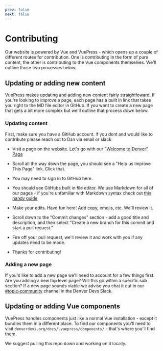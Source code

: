 ```yaml
---
prev: false
next: false
---
```


# Contributing

Our website is powered by Vue and VuePress - which opens up a couple of different routes for contribution. One is contributing in the form of pure content, the other is contributing to the Vue components themselves. We'll outline those two processes below.

## Updating or adding new content

VuePress makes updating and adding new content fairly straightfoward. If you're looking to improve a page, each page has a built in link that takes you right to the MD file editor in GitHub. If you want to create a new page that gets a bit more complex but we'll outline that process down below.

### Updating content

First, make sure you have a GitHub account. If you dont and would like to contribute please reach out to Dan via email or slack.

- Visit a page on the website. Let's go with our ["Welcome to Denver" Page](https://denverdevs.org/resources/welcome-to-denver/)

- Scroll all the way down the page, you should see a "Help us Improve This Page" link. Click that.
- You may need to sign in to GitHub here.
- You should see GitHubs built in file editor. We use Markdown for all of our pages - if you're unfamiliar with Markdown syntax check out [this handy guide](https://www.google.com/search?client=safari&rls=en&q=github+markdown&ie=UTF-8&oe=UTF-8)
- Make your edits. Have fun here! Add copy, emojis, etc. We'll review it.
- Scroll down to the "Commit changes" section - add a good title and description, and then select "Create a new branch for this commit and start a pull request."
- Fire off your pull request, we'll review it and work with you if any updates need to be made.
- Thanks for contributing!

### Adding a new page

If you'd like to add a new page we'll need to account for a few things first. Are you adding a new top level page? Will this go within a specific sub section? If a new page sounds viable we advise you chat it out in our [#topic-community](https://denver-devs.slack.com/app_redirect?channel=topic-community) channel in the Denver Devs Slack.

## Updating or adding Vue components

VuePress handles components just like a normal Vue installation - except it bundles them in a different place. To find our components you'll need to visit `denverdevs.org/docs/.vuepress/components/` - that's where you'll find them.

We suggest pulling this repo down and working on it locally.

